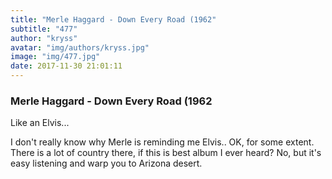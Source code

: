 ```yaml
---
title: "Merle Haggard - Down Every Road (1962"
subtitle: "477"
author: "kryss"
avatar: "img/authors/kryss.jpg"
image: "img/477.jpg"
date: 2017-11-30 21:01:11
---
```


### Merle Haggard - Down Every Road (1962
Like an Elvis...

I don't really know why Merle is reminding me Elvis.. OK, for some extent. There is a lot of country there, if this is best album I ever heard? No, but it's easy listening and warp you to Arizona desert.
